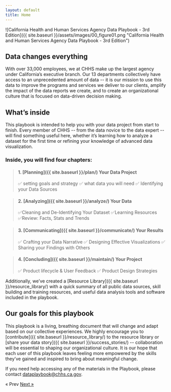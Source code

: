 ```yaml
---
layout: default
title: Home
---
```

![California Health and Human Services Agency Data Playbook - 3rd Edition]({{ site.baseurl }}/assets/images/00_figure01.png "California Health and Human Services Agency Data Playbook - 3rd Edition")
## Data changes everything

With over 33,000 employees, we at CHHS make up the largest agency under California’s executive branch. Our 13 departments collectively have access to an unprecedented amount of data -- it is our mission to use this data to improve the programs and services we deliver to our clients, amplify the impact of the data reports we create, and to create an organizational culture that is focused on data-driven decision making.  

## What’s inside

This playbook is intended to help you with your data project from start to finish. Every member of CHHS -- from the data novice to the data expert -- will find something useful here, whether it’s learning how to analyze a dataset for the first time or refining your knowledge of advanced data visualization. 

### Inside, you will find **four chapters**:

>#### 1. **[Planning]({{ site.baseurl }}/plan/)** Your Data Project
>:white_check_mark: setting goals and strategy
>:white_check_mark: what data you will need
>:white_check_mark: Identifying your Data Sources
  
>#### 2. **[Analyzing]({{ site.baseurl }}/analyze/)** Your Data
>:white_check_mark:Cleaning and De-Identifying Your Dataset
>:white_check_mark:Learning Resources
>:white_check_mark:Review: Facts, Stats and Trends

>#### 3. **[Communicating]({{ site.baseurl }}/communicate/)** Your Results
>:white_check_mark: Crafting your Data Narrative
>:white_check_mark: Designing Effective Visualizations
>:white_check_mark: Sharing your Findings with Others

>#### 4. **[Concluding]({{ site.baseurl }}/maintain/)** Your Project
>:white_check_mark: Product lifecycle & User Feedback
>:white_check_mark: Product Design Strategies

Additionally, we’ve created a [Resource Library]({{ site.baseurl }}/resource_library/) with a quick summary of all public data sources, skill building and training resources, and useful data analysis tools and software included in the playbook. 

## Our goals for this playbook
This playbook is a living, breathing document that will change and adapt based on our collective experiences. We highly encourage you to [contribute]({{ site.baseurl }}/resource_library/) to the resource library or [share your data story]({{ site.baseurl }}/success_stories/) -- collaboration will be essential to shaping our organizational culture. It is our hope that each user of this playbook leaves feeling more empowered by the skills they’ve gained and inspired to bring about meaningful change. 


If you need help accessing any of the materials in the Playbook, please contact <dataplaybook@chhs.ca.gov>.

<!-- Pagination -->
<div class="pagination">
  <span class="pagination-item older">&laquo; Prev</span>
  <a class="pagination-item newer" href="{{ site.baseurl }}/plan">Next &raquo;</a>
</div>
